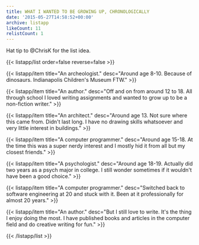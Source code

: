 ```yaml
---
title: WHAT I WANTED TO BE GROWING UP, CHRONOLOGICALLY
date: '2015-05-27T14:58:52+00:00'
archive: listapp
likeCount: 11
relistCount: 1
---
```


Hat tip to @ChrisK for the list idea.

{{< listapp/list order=false reverse=false >}}

   {{< listapp/item title="An archeologist."
      desc="Around age 8-10. Because of dinosaurs. Indianapolis Children's Museum FTW." >}}

   {{< listapp/item title="An author."
      desc="Off and on from around 12 to 18. All through school I loved writing assignments and wanted to grow up to be a non-fiction writer." >}}

   {{< listapp/item title="An architect."
      desc="Around age 13. Not sure where this came from. Didn't last long. I have no drawing skills whatsoever and very little interest in buildings." >}}

   {{< listapp/item title="A computer programmer."
      desc="Around age 15-18. At the time this was a super nerdy interest and I mostly hid it from all but my closest friends." >}}

   {{< listapp/item title="A psychologist."
      desc="Around age 18-19. Actually did two years as a psych major in college. I still wonder sometimes if it wouldn't have been a good choice." >}}

   {{< listapp/item title="A computer programmer."
      desc="Switched back to software engineering at 20 and stuck with it. Been at it professionally for almost 20 years." >}}

   {{< listapp/item title="An author."
      desc="But I still love to write. It's the thing I enjoy doing the most. I have published books and articles in the computer field and do creative writing for fun." >}}

{{< /listapp/list >}}
